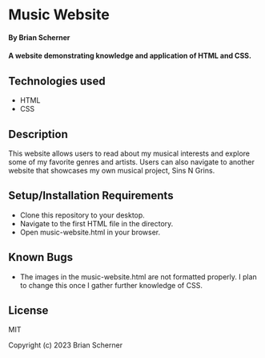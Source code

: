 # Music Website

#### By Brian Scherner

#### A website demonstrating knowledge and application of HTML and CSS.

## Technologies used

* HTML
* CSS

## Description

This website allows users to read about my musical interests and explore some of my favorite genres and artists. Users can also navigate to another website that showcases my own musical project, Sins N Grins.

## Setup/Installation Requirements

* Clone this repository to your desktop.
* Navigate to the first HTML file in the directory.
* Open music-website.html in your browser.

## Known Bugs

* The images in the music-website.html are not formatted properly. I plan to change this once I gather further knowledge of CSS.

## License

MIT

Copyright (c) 2023 Brian Scherner